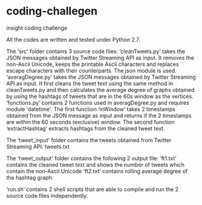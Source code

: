 # coding-challegen
insight coding challenge

All the codes are written and tested under Python 2.7.

The 'src' folder contains 3 source code files:
‘cleanTweets.py’ takes the JSON messages obtained by Twitter Streaming API as input. It removes the non-Ascii Unicode, keeps the printable Ascii characters and replaces escape characters with their counterparts. The json module is used.
‘averagDegree.py’ takes the JSON messages obtained by Twitter Streaming API as input. It first cleans the tweet text using the same method in cleanTweets.py and then calculates the average degree of graphs obtained by using the hashtags of tweets that are in the 60s window as the vertices.
‘functions.py’ contains 2 functions used in averagDegree.py and requires module 'datetime'. The first function ‘inWindow’ takes 2 timestamps obtained from the JSON message as input and returns if the 2 timestamps are within the 60 seconds (exclusive) window. The second function ‘extractHashtag’ extracts hashtags from the cleaned tweet text.

The 'tweet_input' folder contains the tweets obtained from Twitter Streaming API: tweets.txt

The 'tweet_output' folder contains the following 2 output file:
‘ft1.txt’ contains the cleaned tweet text and shows the number of tweets which contain the non-Ascii Unicode
‘ft2.txt’ contains rolling average degree of the hashtag graph.

‘run.sh’ contains 2 shell scripts that are able to compile and run the 2 source code files independently.

